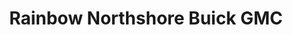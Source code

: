 ---
title: "Rainbow Northshore Buick GMC"
url: /covington/rainbow-northshore-buick-gmc/
shop: car
---